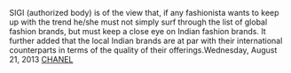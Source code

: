 SIGI (authorized body) is of the view that, if any fashionista wants to keep up with the trend he/she must not simply surf through the list of global fashion brands, but must keep a close eye on Indian fashion brands. It further added that the local Indian brands are at par with their international counterparts in terms of the quality of their offerings.Wednesday, August 21, 2013
 <a href="http://www.carebeau-enjoy.com/shoponlinejp.asp?cheap=shop/a/b/products/0188.html" title="CHANEL">CHANEL</a>